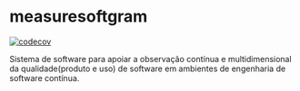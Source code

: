 # measuresoftgram

[![codecov](https://codecov.io/gh/fga-eps-mds/2021-2-MeasureSoftGram-Core/branch/master/graph/badge.svg?token=CCQ6663M34)](https://codecov.io/gh/fga-eps-mds/2021-2-MeasureSoftGram-Core)

Sistema de software para apoiar a observação contínua e multidimensional da qualidade(produto e uso) de software em ambientes de engenharia de software contínua.
